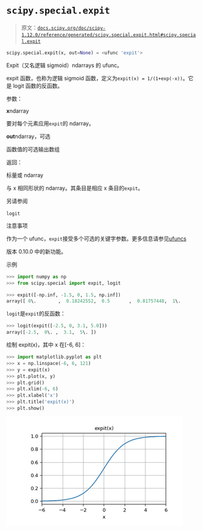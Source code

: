 # `scipy.special.expit`

> 原文：[`docs.scipy.org/doc/scipy-1.12.0/reference/generated/scipy.special.expit.html#scipy.special.expit`](https://docs.scipy.org/doc/scipy-1.12.0/reference/generated/scipy.special.expit.html#scipy.special.expit)

```py
scipy.special.expit(x, out=None) = <ufunc 'expit'>
```

Expit（又名逻辑 sigmoid）ndarrays 的 ufunc。

expit 函数，也称为逻辑 sigmoid 函数，定义为`expit(x) = 1/(1+exp(-x))`。它是 logit 函数的反函数。

参数：

**x**ndarray

要对每个元素应用`expit`的 ndarray。

**out**ndarray，可选

函数值的可选输出数组

返回：

标量或 ndarray

与 x 相同形状的 ndarray。其条目是相应 x 条目的`expit`。

另请参阅

`logit`

注意事项

作为一个 ufunc，`expit`接受多个可选的关键字参数。更多信息请参见[ufuncs](https://docs.scipy.org/doc/numpy/reference/ufuncs.html)

版本 0.10.0 中的新功能。

示例

```py
>>> import numpy as np
>>> from scipy.special import expit, logit 
```

```py
>>> expit([-np.inf, -1.5, 0, 1.5, np.inf])
array([ 0\.        ,  0.18242552,  0.5       ,  0.81757448,  1\.        ]) 
```

`logit`是`expit`的反函数：

```py
>>> logit(expit([-2.5, 0, 3.1, 5.0]))
array([-2.5,  0\. ,  3.1,  5\. ]) 
```

绘制 expit(x)，其中 x 在[-6, 6]：

```py
>>> import matplotlib.pyplot as plt
>>> x = np.linspace(-6, 6, 121)
>>> y = expit(x)
>>> plt.plot(x, y)
>>> plt.grid()
>>> plt.xlim(-6, 6)
>>> plt.xlabel('x')
>>> plt.title('expit(x)')
>>> plt.show() 
```

![../../_images/scipy-special-expit-1.png](img/616937987da927c58e3b4388927b72af.png)
